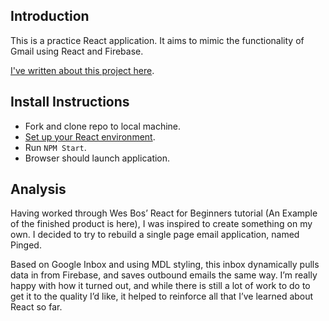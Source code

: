 ## Introduction

This is a practice React application. It aims to mimic the functionality of Gmail using React and Firebase.

[I've written about this project here](https://tomstuart92.github.io/ReactJS/).

## Install Instructions

- Fork and clone repo to local machine.    
- [Set up your React  environment](https://www.codementor.io/tamizhvendan/tutorials/beginner-guide-setup-reactjs-environment-npm-babel-6-webpack-du107r9zr).   
- Run `NPM Start`.   
- Browser should launch application.   

## Analysis

Having worked through Wes Bos’ React for Beginners tutorial (An Example of the finished product is here), I was inspired to create something on my own. I decided to try to rebuild a single page email application, named Pinged.

Based on Google Inbox and using MDL styling, this inbox dynamically pulls data in from Firebase, and saves outbound emails the same way. I’m really happy with how it turned out, and while there is still a lot of work to do to get it to the quality I’d like, it helped to reinforce all that I’ve learned about React so far.
